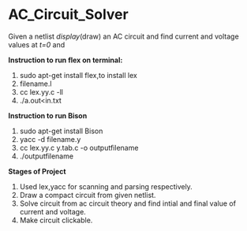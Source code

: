 # AC_Circuit_Solver
Given a netlist *display*(draw) an AC circuit and find current and voltage values at *t=0* and 

**Instruction to run flex on terminal:**
1. sudo apt-get install flex,to install lex
1. filename.l
1. cc lex.yy.c -ll
1. ./a.out<in.txt

**Instruction to run  Bison**
1. sudo apt-get install Bison
1. yacc -d filename.y
1. cc lex.yy.c y.tab.c -o outputfilename
1. ./outputfilename

**Stages of Project**
1. Used lex,yacc for scanning and parsing respectively.
1. Draw a compact circuit from given netlist.
1. Solve circuit from ac circuit theory and find intial and final value of current and voltage.
1. Make circuit clickable.
